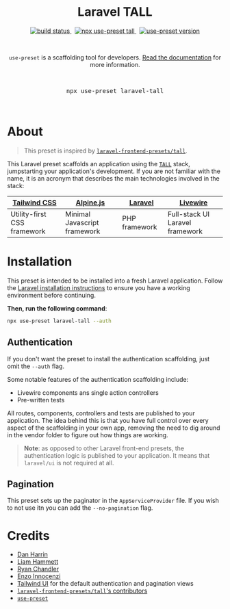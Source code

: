 <p align="center">
  <h1 align="center">Laravel TALL</h1>
  <p align="center">
    <a href="https://github.com/use-preset/laravel-tall/actions">
      <img alt="build status" src="https://github.com/use-preset/laravel-tall/workflows/tests/badge.svg" >
    </a>
    &nbsp;
    <a href="https://github.com/use-preset/use-preset/releases">
      <img alt="npx use-preset tall" src="https://img.shields.io/badge/use--preset-laravel--tall-blue">
    </a>
    &nbsp;
    <a href="https://www.npmjs.com/package/use-preset">
      <img alt="use-preset version" src="https://img.shields.io/npm/v/use-preset?color=32c854&label=use-preset">
    </a>
  </p>
  <br />
  <p align="center">
    <code>use-preset</code> is a scaffolding tool for developers. <a href="https://docs.usepreset.dev/">Read the documentation</a> for more information.
  </p>
  <br />
  <pre align="center">npx use-preset laravel-tall</pre>
  &nbsp;
<p>

# About

> This preset is inspired by [`laravel-frontend-presets/tall`](https://github.com/laravel-frontend-presets/tall/).

This Laravel preset scaffolds an application using the [`TALL`](https://tallstack.dev/) stack, jumpstarting your application's development. If you are not familiar with the name, it is an acronym that describes the main technologies involved in the stack:

| [Tailwind CSS](https://tailwindcss.com/) | [Alpine.js](https://github.com/alpinejs/alpine) | [Laravel](https://laravel.com/) | [Livewire](https://laravel-livewire.com/) |
| ---------------------------------------- | ----------------------------------------------- | ------------------------------- | ----------------------------------------- |
| Utility-first CSS framework              | Minimal Javascript framework                    | PHP framework                   | Full-stack UI Laravel framework           |

# Installation

This preset is intended to be installed into a fresh Laravel application. Follow the [Laravel installation instructions](https://laravel.com/docs/7.x/installation) to ensure you have a working environment before continuing.

**Then, run the following command**:

```bash
npx use-preset laravel-tall --auth
```

## Authentication

If you don't want the preset to install the authentication scaffolding, just omit the `--auth` flag.

Some notable features of the authentication scaffolding include:

- Livewire components ans single action controllers
- Pre-written tests

All routes, components, controllers and tests are published to your application. The idea behind this is that you have full control over every aspect of the scaffolding in your own app, removing the need to dig around in the vendor folder to figure out how things are working.

> **Note**: as opposed to other Laravel front-end presets, the authentication logic is published to your application. It means that `laravel/ui` is not required at all.

## Pagination

This preset sets up the paginator in the `AppServiceProvider` file. If you wish to not use itn you can add the `--no-pagination` flag.

# Credits

- [Dan Harrin](https://github.com/DanHarrin)
- [Liam Hammett](https://github.com/imliam)
- [Ryan Chandler](https://github.com/ryangjchandler)
- [Enzo Innocenzi](https://github.com/innocenzi)
- [Tailwind UI](https://tailwindui.com/) for the default authentication and pagination views
- [`laravel-frontend-presets/tall`'s contributors](https://github.com/laravel-frontend-presets/tall/contributors)
- [`use-preset`](https://github.com/use-preset/use-preset)
